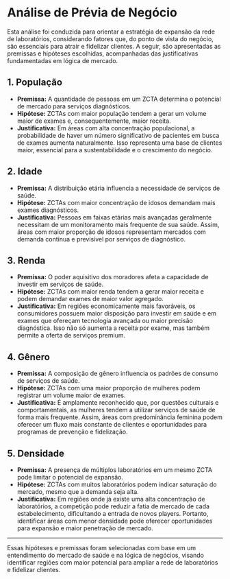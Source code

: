 # Análise de Prévia de Negócio

Esta análise foi conduzida para orientar a estratégia de expansão da rede de laboratórios, considerando fatores que, do ponto de vista do negócio, são essenciais para atrair e fidelizar clientes. A seguir, são apresentadas as premissas e hipóteses escolhidas, acompanhadas das justificativas fundamentadas em lógica de mercado.

## 1. População
- **Premissa:** A quantidade de pessoas em um ZCTA determina o potencial de mercado para serviços diagnósticos.
- **Hipótese:** ZCTAs com maior população tendem a gerar um volume maior de exames e, consequentemente, maior receita.
- **Justificativa:** Em áreas com alta concentração populacional, a probabilidade de haver um número significativo de pacientes em busca de exames aumenta naturalmente. Isso representa uma base de clientes maior, essencial para a sustentabilidade e o crescimento do negócio.

## 2. Idade
- **Premissa:** A distribuição etária influencia a necessidade de serviços de saúde.
- **Hipótese:** ZCTAs com maior concentração de idosos demandam mais exames diagnósticos.
- **Justificativa:** Pessoas em faixas etárias mais avançadas geralmente necessitam de um monitoramento mais frequente de sua saúde. Assim, áreas com maior proporção de idosos representam mercados com demanda contínua e previsível por serviços de diagnóstico.

## 3. Renda
- **Premissa:** O poder aquisitivo dos moradores afeta a capacidade de investir em serviços de saúde.
- **Hipótese:** ZCTAs com maior renda tendem a gerar maior receita e podem demandar exames de maior valor agregado.
- **Justificativa:** Em regiões economicamente mais favoráveis, os consumidores possuem maior disposição para investir em saúde e em exames que ofereçam tecnologia avançada ou maior precisão diagnóstica. Isso não só aumenta a receita por exame, mas também permite a oferta de serviços premium.

## 4. Gênero
- **Premissa:** A composição de gênero influencia os padrões de consumo de serviços de saúde.
- **Hipótese:** ZCTAs com uma maior proporção de mulheres podem registrar um volume maior de exames.
- **Justificativa:** É amplamente reconhecido que, por questões culturais e comportamentais, as mulheres tendem a utilizar serviços de saúde de forma mais frequente. Assim, áreas com predominância feminina podem oferecer um fluxo mais constante de clientes e oportunidades para programas de prevenção e fidelização.

## 5. Densidade
- **Premissa:** A presença de múltiplos laboratórios em um mesmo ZCTA pode limitar o potencial de expansão.
- **Hipótese:** ZCTAs com muitos laboratórios podem indicar saturação do mercado, mesmo que a demanda seja alta.
- **Justificativa:** Em regiões onde já existe uma alta concentração de laboratórios, a competição pode reduzir a fatia de mercado de cada estabelecimento, dificultando a entrada de novos players. Portanto, identificar áreas com menor densidade pode oferecer oportunidades para expansão e maior penetração de mercado.

---

Essas hipóteses e premissas foram selecionadas com base em um entendimento do mercado de saúde e na lógica de negócios, visando identificar regiões com maior potencial para ampliar a rede de laboratórios e fidelizar clientes.
